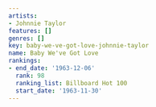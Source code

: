 ```yaml
---
artists:
- Johnnie Taylor
features: []
genres: []
key: baby-we-ve-got-love-johnnie-taylor
name: Baby We've Got Love
rankings:
- end_date: '1963-12-06'
  rank: 98
  ranking_list: Billboard Hot 100
  start_date: '1963-11-30'
---
```


